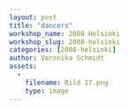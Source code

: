 ```yaml
---
layout: post
title: "dancers"
workshop_name: 2008 Helsinki 
workshop_slug: 2008-helsinki
categories: [2008-helsinki]
author: Veronika Schmidt
assets:
  -
    filename: Bild 17.png
    type: image
---
```


